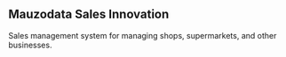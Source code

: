 ## Mauzodata Sales Innovation

Sales management system for managing shops, supermarkets, and other businesses.